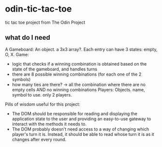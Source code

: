 # odin-tic-tac-toe
tic tac toe project from The Odin Project

## what do I need

A Gameboard: An object. a 3x3 array?. Each entry can have 3 states: empty, O, X. 
Game: 
- logic that checks if a winning combination is obtained based on the state of the gameboard, and handles turns
- there are 8 possible winning combinations (for each one of the 2 symbols)
- how many ties are there? -> all the combination where there are no empty cells AND no winning combinations
Players: Objects. name, symbol to use. only 2 players. 

Pills of wisdom useful for this project:
- The DOM should be responsible for reading and displaying the application state to the user and providing an easy-to-use gateway to interact with the methods it needs to.
- The DOM probably doesn't need access to a way of changing which player's turn it is. Instead, it should be able to read whose turn it is as it changes after every round. 